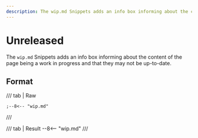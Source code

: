 ```yaml
---
description: The wip.md Snippets adds an info box informing about the content of the page being a work in progress and that they may not be up-to-date.
---
```


# Unreleased

The `wip.md` Snippets adds an info box informing about the content of the page being a work in progress and that they may not be up-to-date.

## Format

/// tab | Raw
```
;--8<-- "wip.md"
```
///

/// tab | Result
--8<-- "wip.md"
///
